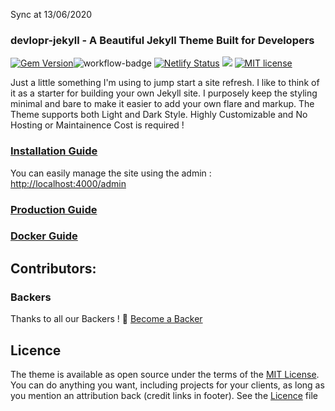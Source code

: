Sync at 13/06/2020

### devlopr-jekyll - A Beautiful Jekyll Theme Built for Developers

[![Gem Version](https://badge.fury.io/rb/devlopr.svg)](https://badge.fury.io/rb/devlopr)![workflow-badge](https://github.com/sujaykundu777/devlopr-jekyll/workflows/deploy/badge.svg)
[![Netlify Status](https://api.netlify.com/api/v1/badges/4232ac2b-63e0-4c78-92e0-e95aad5ab8c3/deploy-status)](https://app.netlify.com/sites/devlopr/deploys)
![](https://ruby-gem-downloads-badge.herokuapp.com/devlopr?type=total&color=brightgreen&style=plastic)
[![MIT license](https://img.shields.io/badge/License-MIT-blue.svg)](https://lbesson.mit-license.org/)

Just a little something I'm using to jump start a site refresh. I like to think of it as a starter for building your own Jekyll site. I purposely keep the styling minimal and bare to make it easier to add your own flare and markup.
The Theme supports both Light and Dark Style. Highly Customizable and No Hosting or Maintainence Cost is required !

### [Installation Guide](ReadmeIntallationGuide.md)

You can easily manage the site using the admin : [http://localhost:4000/admin](http://localhost:4000/admin)

### [Production Guide](ReadmeMultiLangAndproduction.md)

### [Docker Guide](ReadmeDocker.md)


## Contributors:

### Backers

Thanks to all our Backers ! 🙏 [Become a Backer](https://opencollective.com/devlopr-jekyll#backer)

## Licence

The theme is available as open source under the terms of the [MIT License](https://opensource.org/licenses/MIT). You can do anything you want, including projects for your clients, as long as you mention an attribution back (credit links in footer). See the [Licence](https://github.com/sujaykundu777/devlopr-jekyll/blob/master/LICENSE) file
